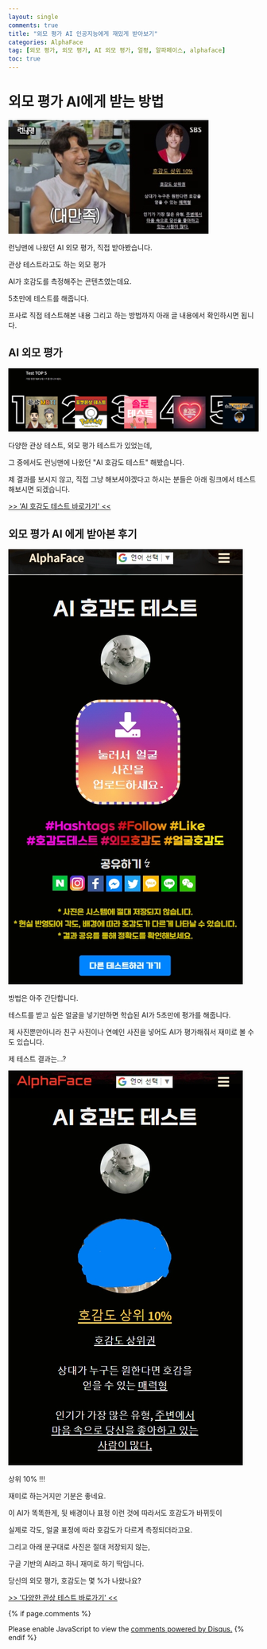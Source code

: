 ```yaml
---
layout: single
comments: true
title: "외모 평가 AI 인공지능에게 재밌게 받아보기"
categories: AlphaFace
tag: [외모 평가, 외모 평가, AI 외모 평가, 얼평, 알파페이스, alphaface]
toc: true
---
```



  <!-- Google addsense -->
  <script async src="https://pagead2.googlesyndication.com/pagead/js/adsbygoogle.js?client=ca-pub-2367691231152778"
    crossorigin="anonymous"></script>
  <!-- 상단 2개 -->
  <ins class="adsbygoogle" style="display:block" data-ad-client="ca-pub-2367691231152778" data-ad-slot="7442206282"
    data-ad-format="auto" data-full-width-responsive="true"></ins>
  <script>
    (adsbygoogle = window.adsbygoogle || []).push({});
  </script>


# 외모 평가 AI에게 받는 방법

![face test](/assets/img/30-1.jpg)

런닝맨에 나왔던 AI 외모 평가, 직접 받아봤습니다.

관상 테스트라고도 하는 외모 평가

AI가 호감도를 측정해주는 콘텐츠였는데요.

5초만에 테스트를 해줍니다.

프사로 직접 테스트해본 내용 그리고 하는 방법까지 아래 글 내용에서 확인하시면 됩니다.


## AI 외모 평가

![face test](/assets/img/40-1.jpg)

다양한 관상 테스트, 외모 평가 테스트가 있었는데,

그 중에서도 런닝맨에 나왔던 "AI 호감도 테스트" 해봤습니다.

제 결과를 보시지 않고, 직접 그냥 해보셔야겠다고 하시는 분들은 아래 링크에서 테스트 해보시면 되겠습니다.

<a href="https://alphaface-ai.com/likeabilitytest/">>> 'AI 호감도 테스트 바로가기' <<</a>


## 외모 평가 AI 에게 받아본 후기

![face test](/assets/img/34-3.jpg)

방법은 아주 간단합니다.

테스트를 받고 싶은 얼굴을 넣기만하면 학습된 AI가 5초만에 평가를 해줍니다.

제 사진뿐만아니라 친구 사진이나 연예인 사진을 넣어도 AI가 평가해줘서 재미로 볼 수도 있습니다.

제 테스트 결과는...?

![face test](/assets/img/47-1.jpg)

상위 10% !!!

재미로 하는거지만 기분은 좋네요.

이 AI가 똑똑한게, 뒷 배경이나 표정 이런 것에 따라서도 호감도가 바뀌듯이

실제로 각도, 얼굴 표정에 따라 호감도가 다르게 측정되더라고요.

그리고 아래 문구대로 사진은 절대 저장되지 않는,

구글 기반의 AI라고 하니 재미로 하기 딱입니다.

당신의 외모 평가, 호감도는 몇 %가 나왔나요?

<a href="https://alphaface-ai.com/">>> '다양한 관상 테스트 바로가기' <<</a>


  <!-- Google addsense -->
  <script async src="https://pagead2.googlesyndication.com/pagead/js/adsbygoogle.js?client=ca-pub-2367691231152778"
    crossorigin="anonymous"></script>
  <!-- alphaface.footer.add -->
  <ins class="adsbygoogle" style="display:block" data-ad-client="ca-pub-2367691231152778" data-ad-slot="8141421734"
    data-ad-format="auto" data-full-width-responsive="true"></ins>
  <script>
    (adsbygoogle = window.adsbygoogle || []).push({});
  </script>


{% if page.comments %}
<div id="disqus_thread"></div>
<script>
    /**
    *  RECOMMENDED CONFIGURATION VARIABLES: EDIT AND UNCOMMENT THE SECTION BELOW TO INSERT DYNAMIC VALUES FROM YOUR PLATFORM OR CMS.
    *  LEARN WHY DEFINING THESE VARIABLES IS IMPORTANT: https://disqus.com/admin/universalcode/#configuration-variables    */
    
    var disqus_config = function () {
    this.page.url = "{{ page.url | absolute_url }};";  // Replace PAGE_URL with your page's canonical URL variable
    this.page.identifier = "{{ page.id }}";; // Replace PAGE_IDENTIFIER with your page's unique identifier variable
    };
    
    (function() { // DON'T EDIT BELOW THIS LINE
    var d = document, s = d.createElement('script');
    s.src = 'https://alphafaceblog.disqus.com/embed.js';
    s.setAttribute('data-timestamp', +new Date());
    (d.head || d.body).appendChild(s);
    })();
</script>
<noscript>Please enable JavaScript to view the <a href="https://disqus.com/?ref_noscript">comments powered by Disqus.</a></noscript>
{% endif %}